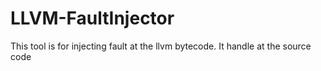 # LLVM-FaultInjector
This tool is for injecting fault at the llvm bytecode. It handle at the source code 
